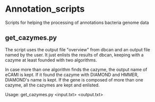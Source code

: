 # Annotation_scripts
Scripts for helping the processing of annotations bacteria genome data
## get_cazymes.py
The script uses the output file "overview" from dbcan and an output file named by the user.
It just enlists the results of dbcan, keeping with a cazyme at least founded with two algorithms.

In case more than one algorithm finds the cazyme, the output name of eCAMI is kept.
If it found the cazyme with DIAMOND and HMMER, DIAMOND's name is kept.
If the gene is composed of more than one cazyme, all the cazymes are kept and enlisted.

Usage:         get_cazymes.py <input.txt> <output.txt>
